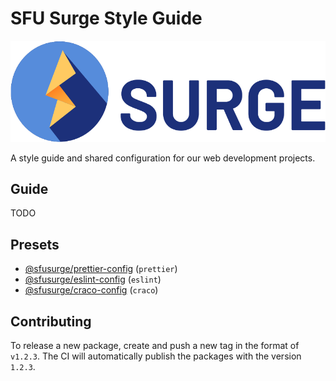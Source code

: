 # SFU Surge Style Guide

<img src=".github/assets/surge.svg" alt="SFU Surge Logo" />

A style guide and shared configuration for our web development projects.

## Guide

TODO

## Presets

- [@sfusurge/prettier-config](config/prettier) (`prettier`)
- [@sfusurge/eslint-config](config/eslint) (`eslint`)
- [@sfusurge/craco-config](craco/eslint) (`craco`)

## Contributing

To release a new package, create and push a new tag in the format of `v1.2.3`. The CI will automatically publish the packages with the version `1.2.3`.
